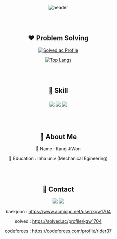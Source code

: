 <div align=center>
 
![header](https://capsule-render.vercel.app/api?type=slice&color=auto&height=300&section=header&text=Jiwon's%20Code&fontColor=white&fontSize=90)

<br>
<br>
 
## :heart: Problem Solving

[![Solved.ac Profile](http://mazassumnida.wtf/api/v2/generate_badge?boj=kgw1704)](https://solved.ac/kgw1704)<br/> 

[![Top Langs](https://github-readme-stats.vercel.app/api/top-langs/?username=rider37&layout=compact)](https://github.com/rider37/github-readme-stats)

<br>
<br>

 ## :blue_heart: Skill
 ### <img src="https://img.shields.io/badge/Python-3766AB?style=flat-square&logo=Python&logoColor=white"/></a> <img src="https://img.shields.io/badge/C-A8B9CC?style=flat-square&logo=C&logoColor=white"/></a> <img src="https://img.shields.io/badge/Android-3DDC84?style=flat-square&logo=Android&logoColor=white"/></a>

<br>
<br>

## :purple_heart: About Me
:pushpin: Name : Kang JiWon

:pushpin: Education : Inha univ (Mechanical Egineering)

<br>
<br>

## :yellow_heart: Contact
<a href="https://www.instagram.com/so_dlstmxk/"><img src="https://img.shields.io/badge/Instagram-1877F2?style=flat-square&logo=Facebook&logoColor=white"/></a> <a href="https://www.facebook.com/profile.php?id=100011530800055"><img src="https://img.shields.io/badge/Facebook-E4405F?style=flat-square&logo=Instagram&logoColor=white"/></a>

baekjoon : https://www.acmicpc.net/user/kgw1704

solved : https://solved.ac/profile/kgw1704

codeforces : https://codeforces.com/profile/rider37

</div>
<!--
**rider37/rider37** is a ✨ _special_ ✨ repository because its `README.md` (this file) appears on your GitHub profile.

Here are some ideas to get you started:

- 🔭 I’m currently working on ...
- 🌱 I’m currently learning ...
- 👯 I’m looking to collaborate on ...
- 🤔 I’m looking for help with ...
- 💬 Ask me about ...
- 📫 How to reach me: ...
- 😄 Pronouns: ...
- ⚡ Fun fact: ...
-->
